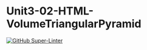 # Unit3-02-HTML-VolumeTriangularPyramid
[![GitHub Super-Linter](https://github.com/ICS2O-Programming-Kaitlin-G/Unit3-02-HTML-VolumeTriangularPyramid/workflows/Lint%20Code%20Base/badge.svg)](https://github.com/marketplace/actions/super-linter)